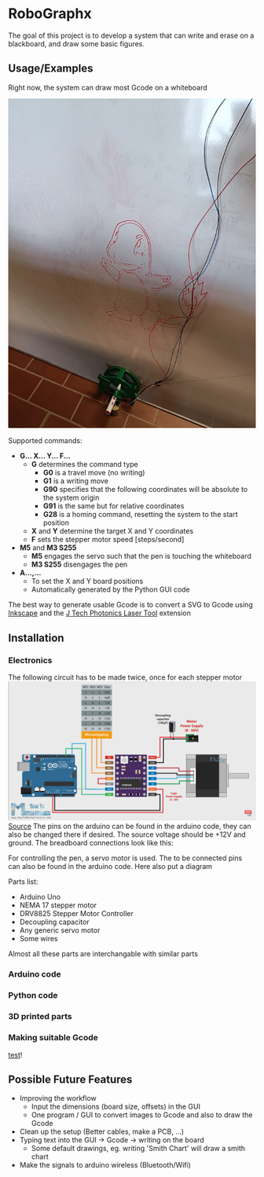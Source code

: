 
# RoboGraphx
The goal of this project is to develop a system that can write and erase on a blackboard, and draw some basic figures.

## Usage/Examples

Right now, the system can draw most Gcode on a whiteboard

![example](./pictures/charmander.jpg)


Supported commands: 
- **G... X... Y... F...**
    - **G** determines the command type
        - **G0** is a travel move (no writing)
        - **G1** is a writing move
        - **G90** specifies that the following coordinates will be absolute to the system origin
        - **G91** is the same but for relative coordinates
        - **G28** is a homing command, resetting the system to the start position
    - **X** and **Y** determine the target X and Y coordinates
    - **F** sets the stepper motor speed [steps/second]
- **M5** and **M3 S255**
    - **M5** engages the servo such that the pen is touching the whiteboard
    - **M3 S255** disengages the pen
- **A...,...**
    - To set the X and Y board positions
    - Automatically generated by the Python GUI code

The best way to generate usable Gcode is to convert a SVG to Gcode using [Inkscape](https://inkscape.org/) and the [J Tech Photonics Laser Tool](https://github.com/JTechPhotonics/J-Tech-Photonics-Laser-Tool) extension


## Installation

### Electronics
The following circuit has to be made twice, once for each stepper motor
![circuit](./pictures/circuit.png)
[Source](https://howtomechatronics.com/tutorials/arduino/stepper-motors-and-arduino-the-ultimate-guide/)
The pins on the arduino can be found in the arduino code, they can also be changed there if desired. The source voltage should be +12V and ground. The breadboard connections look like this:

For controlling the pen, a servo motor is used. The to be connected pins can also be found in the arduino code. Here also put a diagram

Parts list:
 - Arduino Uno
 - NEMA 17 stepper motor
 - DRV8825 Stepper Motor Controller
 - Decoupling capacitor
 - Any generic servo motor
 - Some wires

Almost all these parts are interchangable with similar parts
### Arduino code
### Python code
### 3D printed parts
### Making suitable Gcode
[test](./documents/gcode-guide.pdf)!
## Possible Future Features

- Improving the workflow
    - Input the dimensions (board size, offsets) in the GUI
    - One program / GUI to convert images to Gcode and also to draw the Gcode
- Clean up the setup (Better cables, make a PCB, ...)
- Typing text into the GUI -> Gcode -> writing on the board
    - Some default drawings, eg. writing 'Smith Chart' will draw a smith chart
- Make the signals to arduino wireless (Bluetooth/Wifi)
